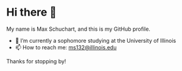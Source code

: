 # Hi there 👋

My name is Max Schuchart, and this is my GitHub profile. 

- 🌱 I’m currently a sophomore studying at the University of Illinois
- 📫 How to reach me: ms132@illinois.edu

Thanks for stopping by!
